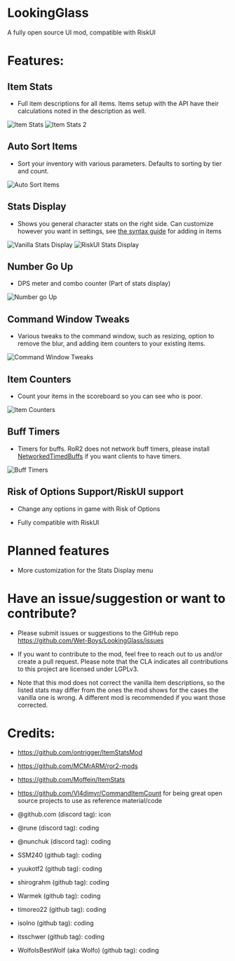 # LookingGlass
A fully open source UI mod, compatible with RiskUI


# Features:

## Item Stats

- Full item descriptions for all items. Items setup with the API have their calculations noted in the description as well.

![Item Stats](https://i.imgur.com/WXTVSxm.png)
![Item Stats 2](https://i.imgur.com/avVswuU.png)

## Auto Sort Items

- Sort your inventory with various parameters. Defaults to sorting by tier and count.

![Auto Sort Items](https://i.imgur.com/OfKQAdG.png)

## Stats Display

- Shows you general character stats on the right side. Can customize however you want in settings, see [the syntax guide](https://github.com/Wet-Boys/LookingGlass/blob/main/Stats%20Display%20Syntax) for adding in items

![Vanilla Stats Display](https://i.imgur.com/z6P9rYb.png)
![RiskUI Stats Display](https://i.imgur.com/iYrnF6I.png)

## Number Go Up

- DPS meter and combo counter (Part of stats display)

![Number go Up](https://i.imgur.com/kHdyCqe.png)

## Command Window Tweaks

- Various tweaks to the command window, such as resizing, option to remove the blur, and adding item counters to your existing items.

![Command Window Tweaks](https://i.imgur.com/5buYHlv.png)

## Item Counters

- Count your items in the scoreboard so you can see who is poor.

![Item Counters](https://i.imgur.com/40vXB3Y.png)

## Buff Timers

- Timers for buffs. RoR2 does not network buff timers, please install [NetworkedTimedBuffs](https://thunderstore.io/package/Bubbet/NetworkedTimedBuffs/) if you want clients to have timers.

![Buff Timers](https://i.imgur.com/2TwEpg0.png)

## Risk of Options Support/RiskUI support

- Change any options in game with Risk of Options

- Fully compatible with RiskUI

# Planned features

- More customization for the Stats Display menu

# Have an issue/suggestion or want to contribute?

- Please submit issues or suggestions to the GitHub repo https://github.com/Wet-Boys/LookingGlass/issues

- If you want to contribute to the mod, feel free to reach out to us and/or create a pull request. Please note that the CLA indicates all contributions to this project are licensed under LGPLv3.

- Note that this mod does not correct the vanilla item descriptions, so the listed stats may differ from the ones the mod shows for the cases the vanilla one is wrong. A different mod is recommended if you want those corrected.


# Credits:

- https://github.com/ontrigger/ItemStatsMod
- https://github.com/MCMrARM/ror2-mods
- https://github.com/Moffein/ItemStats
- https://github.com/Vl4dimyr/CommandItemCount for being great open source projects to use as reference material/code


- @github.com (discord tag): icon
- @rune (discord tag): coding
- @nunchuk (discord tag): coding
- SSM240 (github tag): coding 
- yuukotf2 (github tag): coding
- shirograhm (github tag): coding
- Warmek (github tag): coding
- timoreo22 (github tag): coding
- isolno (github tag): coding
- itsschwer (github tag): coding
- WolfoIsBestWolf (aka Wolfo) (github tag): coding
